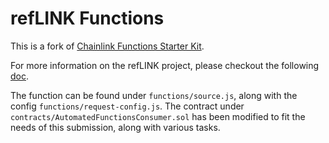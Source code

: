 # refLINK Functions

This is a fork of [Chainlink Functions Starter Kit](https://github.com/smartcontractkit/functions-hardhat-starter-kit/tree/tutorials).

For more information on the refLINK project, please checkout the following [doc](https://docs.google.com/document/d/1mw2z03CLUUin8WhvR7AtY8dPj9Mo5cwGYkYNNiNExks/edit?pli=1#).

The function can be found under `functions/source.js`, along with the config `functions/request-config.js`.
The contract under `contracts/AutomatedFunctionsConsumer.sol` has been modified to fit the needs of this submission,
along with various tasks.